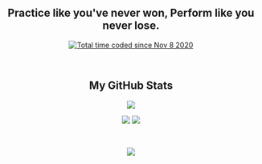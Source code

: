 <h2 align='center'>Practice like you've never won, Perform like you never lose.</h3>

<!-- Add in a cool image here  -->

<p align="center">
 <a href="https://wakatime.com/@0810df92-47c7-4e75-8fa7-dc9bf23b12b5"><img src="https://wakatime.com/badge/user/0810df92-47c7-4e75-8fa7-dc9bf23b12b5.svg" alt="Total time coded since Nov 8 2020" /></a>
</p>

<!-- Contact me page
<h2 align="center">Contact Me</h2>
<p align="center">
<a href="mailto: o.gray@ldnfam.com">
 <img src="https://img.shields.io/badge/-Oli Gray-c14438?style=flat-square&logo=Gmail&logoColor=white&link=mailto:o.gray@ldnfam.com"/>
</a>
 <a href="https://twitter.com/OGKermit_">
 <img src="https://img.shields.io/badge/-OGKermit_-blue?style=flat-square&logo=twitter&logoColor=white&link=https://twitter.com/OGKermit_"/>
</a>
</p>
-->

<br>

<h2 align="center">My GitHub Stats</h2>

<p align="center">
  <img src = "http://github-readme-streak-stats.herokuapp.com?user=KermitTheFr0g&theme=radical&hide_border=true&date_format=M%20j%5B%2C%20Y%5D">  
</p>

<p align = "center">
  <img  src = "https://github-readme-stats.vercel.app/api?username=KermitTheFr0g&show_icons=true&theme=radical&line_height=27&hide_border=true">
  <img src = "https://github-readme-stats.vercel.app/api/top-langs/?username=KermitTheFr0g&hide=html,css,java,shaderlab,kotlin,hlsl&theme=radical&hide_border=true">
</p>

<br>

<p align = "center">
 <img src="https://activity-graph.herokuapp.com/graph?username=KermitTheFr0g&theme=redical&hide_border=true">
</p>
<!--
<hr>

<p align="center">Life like a toaster, they only care when the bread pop out</p>
-->
